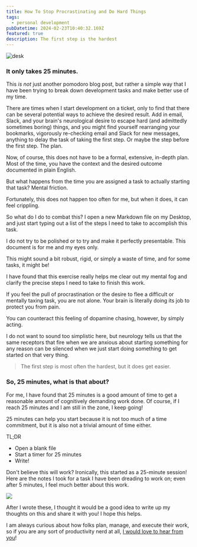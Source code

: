 ```yaml
---
title: How To Stop Procrastinating and Do Hard Things
tags:
  - personal development
pubDatetime: 2024-02-23T10:40:32.169Z
featured: true
description: The first step is the hardest
---
```


![desk](https://i.imgur.com/9c5f5f5.jpg)

### It only takes 25 minutes.

This _is not_ just another pomodoro blog post, but rather a simple way that I have been trying to break down development tasks and make better use of my time.

There are times when I start development on a ticket, only to find that there can be several potential ways to achieve the desired result. Add in email, Slack, and your brain's neurological desire to escape hard (and admittedly sometimes boring) things, and you might find yourself rearranging your bookmarks, vigorously re-checking email and Slack for new messages, anything to delay the task of taking the first step. Or maybe the step before the first step. The plan.

Now, of course, this does not have to be a formal, extensive, in-depth plan. Most of the time, you have the context and the desired outcome documented in plain English.

But what happens from the time you are assigned a task to actually starting that task? Mental friction.

Fortunately, this does not happen too often for me, but when it does, it can feel crippling.

So what do I do to combat this? I open a new Markdown file on my Desktop, and just start typing out a list of the steps I need to take to accomplish this task.

I do not try to be polished or to try and make it perfectly presentable. This document is for me and my eyes only.

This might sound a bit robust, rigid, or simply a waste of time, and for some tasks, it might be!

I have found that this exercise really helps me clear out my mental fog and clarify the precise steps I need to take to finish this work.

If you feel the pull of procrastination or the desire to flee a difficult or mentally taxing task, you are not alone. Your brain is literally doing its job to protect you from pain.

You can counteract this feeling of dopamine chasing, however, by simply acting.

I do not want to sound too simplistic here, but neurology tells us that the same receptors that fire when we are anxious about starting something for any reason can be silenced when we just start doing something to get started on that very thing.

> The first step is most often the hardest, but it does get easier.

### So, 25 minutes, what is that about?

For me, I have found that 25 minutes is a good amount of time to get a reasonable amount of cognitively demanding work done. Of course, if I reach 25 minutes and I am still in the zone, I keep going!

25 minutes can help you start because it is not too much of a time commitment, but it is also not a trivial amount of time either.

TL;DR

- Open a blank file
- Start a timer for 25 minutes
- Write!

Don't believe this will work? Ironically, this started as a 25-minute session! Here are the notes I took for a task I have been dreading to work on; even after 5 minutes, I feel much better about this work.

![](https://i.imgur.com/Hy673fg.png)

After I wrote these, I thought it would be a good idea to write up my thoughts on this and share it with you! I hope this helps.

I am always curious about how folks plan, manage, and execute their work, so if you are any sort of productivity nerd at all, [I would love to hear from you](mailto:martin@hey.com)!
